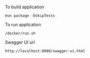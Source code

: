 To build application

```
mvn package -DskipTests
```

To run application

```
/docker/run.sh
```

Swagger UI url

```
http://localhost:8080/swagger-ui.html
```